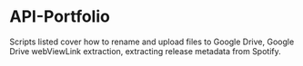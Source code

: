 # API-Portfolio
Scripts listed cover how to rename and upload files to Google Drive, Google Drive webViewLink extraction, extracting release metadata from Spotify.

